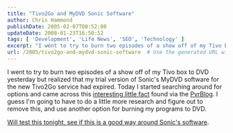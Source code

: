 ```yaml
---
title: "Tivo2Go and MyDVD Sonic Software"
author: Chris Hammond
publishDate: 2005-02-07T08:52:00
updateDate: 2008-01-23T16:50:52
tags: [ 'Development', 'Life News', 'SEO', 'Technology' ]
excerpt: "I went to try to burn two episodes of a show off of my Tivo box to DVD yesterday but realized that my trial version of Sonic's MyDVD software for the new Tivo2Go service had expired. Today I started searching around for options and came across this interesting little fact&nbsp;found via the PvrBlog. I guess I'm going to have to do a little more research and figure out to remove this, and use another option for burning my programs to DVD. Will test this tonight, see if this is a good way around Sonic's..."
url: /2005/tivo2go-and-mydvd-sonic-software  # Use the generated URL with year
---
```

<P>I went to try to burn two episodes of a show off of my Tivo box to DVD yesterday but realized that my trial version of Sonic's MyDVD software for the new Tivo2Go service had expired. Today I started searching around for options and came across this <A href="https://q.queso.com/archives/001606">interesting little fact</A>&nbsp;found via the <A href="https://www.pvrblog.com/pvr/2005/02/sonic_mydvd_and.html">PvrBlog</A>. I guess I'm going to have to do a little more research and figure out to remove this, and use another option for burning my programs to DVD.</P> <P><A href="https://www.evillabs.net/tivo/">Will test this tonight, see if this is a good way around Sonic's software</A>.</P>

